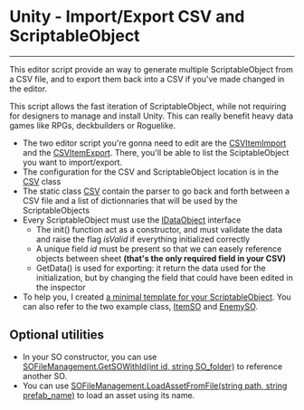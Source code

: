 # Unity - Import/Export CSV and ScriptableObject
---
This editor script provide an way to generate multiple ScriptableObject from a CSV file, and to export them back into a CSV if you've made changed in the editor.

This script allows the fast iteration of ScriptableObject, while not requiring for designers to manage and install Unity. This can really benefit heavy data games like RPGs, deckbuilders or Roguelike.

- The two editor script you're gonna need to edit are the [CSVItemImport](Assets/Editor/CSVItemImport.cs) and the [CSVItemExport](Assets/Editor/CSVItemExport.cs). There, you'll be able to list the SciptableObject you want to import/export.
- The configuration for the CSV and ScriptableObject location is in the [CSV](Assets/SCRIPT/UTILS/CSV.cs) class
- The static class [CSV](Assets/SCRIPT/UTILS/CSV.cs) contain the parser to go back and forth between a CSV file and a list of dictionnaries that will be used by the ScriptableObjects
- Every ScriptableObject must use the [IDataObject](<Assets\SCRIPT\DATA\#1-SO_CLASS\Interface\IDataObject.cs>) interface
	- The init() function act as a constructor, and must validate the data and raise the flag *isValid* if everything initialized correctly
	- A unique field *id* must be present so that we can easely reference objects between sheet **(that's the only required field in your CSV)**
	- GetData() is used for exporting: it return the data used for the initialization, but by changing the field that could have been edited in the inspector
- To help you, I created [a minimal template for your ScriptableObject](Assets\SCRIPT\DATA\01-SO_CLASS\MinimalSO.cs). You can also refer to the two example class, [ItemSO](Assets\SCRIPT\DATA\01-SO_CLASS\ItemSO.cs) and [EnemySO](Assets\SCRIPT\DATA\01-SO_CLASS\EnemySO.cs).

## Optional utilities
- In your SO constructor, you can use [SOFileManagement.GetSOWithId<ItemSO>(int id, string SO_folder)](Assets\Editor\UtilsSO\SOFileManagement.cs) to reference another SO.
- You can use [SOFileManagement.LoadAssetFromFile<T>(string path, string prefab_name)](Assets\Editor\UtilsSO\SOFileManagement.cs) to load an asset using its name.
